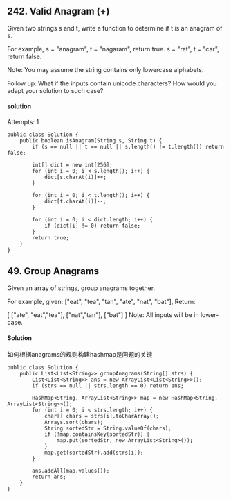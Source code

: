 ## 242. Valid Anagram (+)

Given two strings s and t, write a function to determine if t is an anagram of s.

For example,
s = "anagram", t = "nagaram", return true.
s = "rat", t = "car", return false.

Note:
You may assume the string contains only lowercase alphabets.

Follow up:
What if the inputs contain unicode characters? How would you adapt your solution to such case?

#### solution
Attempts: 1
~~~
public class Solution {
    public boolean isAnagram(String s, String t) {
        if (s == null || t == null || s.length() != t.length()) return false;

        int[] dict = new int[256];
        for (int i = 0; i < s.length(); i++) {
            dict[s.charAt(i)]++;
        }

        for (int i = 0; i < t.length(); i++) {
            dict[t.charAt(i)]--;
        }

        for (int i = 0; i < dict.length; i++) {
            if (dict[i] != 0) return false;
        }
        return true;
    }
}
~~~

## 49. Group Anagrams

Given an array of strings, group anagrams together.

For example, given: ["eat", "tea", "tan", "ate", "nat", "bat"],
Return:

[
  ["ate", "eat","tea"],
  ["nat","tan"],
  ["bat"]
]
Note: All inputs will be in lower-case.

#### Solution
如何根据anagrams的规则构建hashmap是问题的关键
~~~
public class Solution {
    public List<List<String>> groupAnagrams(String[] strs) {
        List<List<String>> ans = new ArrayList<List<String>>();
        if (strs == null || strs.length == 0) return ans;

        HashMap<String, ArrayList<String>> map = new HashMap<String, ArrayList<String>>();
        for (int i = 0; i < strs.length; i++) {
            char[] chars = strs[i].toCharArray();
            Arrays.sort(chars);
            String sortedStr = String.valueOf(chars);
            if (!map.containsKey(sortedStr)) {
                map.put(sortedStr, new ArrayList<String>());
            }
            map.get(sortedStr).add(strs[i]);
        }

        ans.addAll(map.values());
        return ans;
    }
}
~~~
